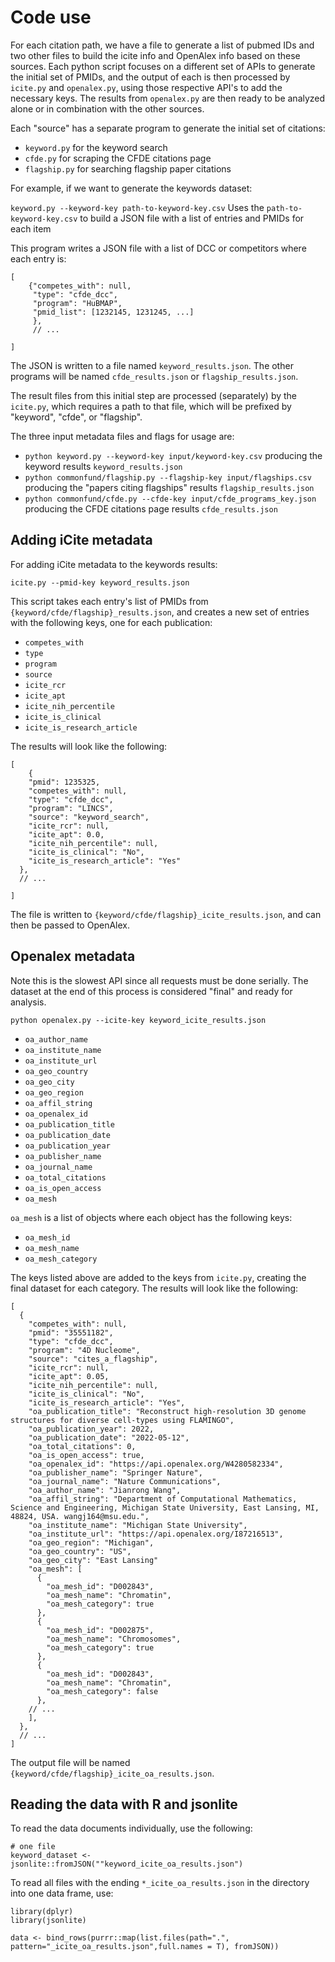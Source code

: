# Code use

For each citation path, we have a file to generate a list of pubmed IDs and two other files to build the icite info and OpenAlex info based on these sources. Each python script focuses on a different set of APIs to generate the initial set of PMIDs, and the output of each is then processed by `icite.py` and `openalex.py`, using those respective API's to add the necessary keys. The results from `openalex.py` are then ready to be analyzed alone or in combination with the other sources. 

Each "source" has a separate program to generate the initial set of citations:
- `keyword.py` for the keyword search 
- `cfde.py` for scraping the CFDE citations page
- `flagship.py` for searching flagship paper citations

For example, if we want to generate the keywords dataset:

`keyword.py --keyword-key path-to-keyword-key.csv` Uses the `path-to-keyword-key.csv` to build a JSON file with a list of entries and PMIDs for each item

This program writes a JSON file with a list of DCC or competitors where each entry is:

```
[
    {"competes_with": null,
     "type": "cfde_dcc",
     "program": "HuBMAP",
     "pmid_list": [1232145, 1231245, ...]
     },
     // ...

]
```

The JSON is written to a file named `keyword_results.json`. The other programs will be named `cfde_results.json` or `flagship_results.json`.

The result files from this initial step are processed (separately) by the `icite.py`, which requires a path to that file, which will be prefixed by "keyword", "cfde", or "flagship".

The three input metadata files and flags for usage are:
- `python keyword.py --keyword-key input/keyword-key.csv` producing the keyword results `keyword_results.json`
- `python commonfund/flagship.py --flagship-key input/flagships.csv` producing the "papers citing flagships" results `flagship_results.json`
- `python commonfund/cfde.py --cfde-key input/cfde_programs_key.json` producing the CFDE citations page results `cfde_results.json`

## Adding iCite metadata

For adding iCite metadata to the keywords results:

`icite.py --pmid-key keyword_results.json`

This script takes each entry's list of PMIDs from `{keyword/cfde/flagship}_results.json`, and creates a new set of entries with the following keys, one for each publication:
- `competes_with`
- `type`
- `program`
- `source`
- `icite_rcr`
- `icite_apt`
- `icite_nih_percentile`
- `icite_is_clinical`
- `icite_is_research_article`

The results will look like the following:

```
[
    {
    "pmid": 1235325,
    "competes_with": null,
    "type": "cfde_dcc",
    "program": "LINCS",
    "source": "keyword_search",
    "icite_rcr": null,
    "icite_apt": 0.0,
    "icite_nih_percentile": null,
    "icite_is_clinical": "No",
    "icite_is_research_article": "Yes"
  },
  // ...

]
```


The file is written to `{keyword/cfde/flagship}_icite_results.json`, and can then be passed to OpenAlex.


## Openalex metadata
Note this is the slowest API since all requests must be done serially. The dataset at the end of this process is considered "final" and ready for analysis. 

`python openalex.py --icite-key keyword_icite_results.json` 


- `oa_author_name`
- `oa_institute_name`
- `oa_institute_url`
- `oa_geo_country`
- `oa_geo_city`
- `oa_geo_region`
- `oa_affil_string`
- `oa_openalex_id`
- `oa_publication_title`
- `oa_publication_date`
- `oa_publication_year`
- `oa_publisher_name`
- `oa_journal_name`
- `oa_total_citations`
- `oa_is_open_access`
- `oa_mesh`

`oa_mesh` is a list of objects where each object has the following keys:
- `oa_mesh_id`
- `oa_mesh_name`
- `oa_mesh_category`

The keys listed above are added to the keys from `icite.py`, creating the final dataset for each category. The results will look like the following:

```
[
  {
    "competes_with": null,
    "pmid": "35551182",
    "type": "cfde_dcc",
    "program": "4D Nucleome",
    "source": "cites_a_flagship",
    "icite_rcr": null,
    "icite_apt": 0.05,
    "icite_nih_percentile": null,
    "icite_is_clinical": "No",
    "icite_is_research_article": "Yes",
    "oa_publication_title": "Reconstruct high-resolution 3D genome structures for diverse cell-types using FLAMINGO",
    "oa_publication_year": 2022,
    "oa_publication_date": "2022-05-12",
    "oa_total_citations": 0,
    "oa_is_open_access": true,
    "oa_openalex_id": "https://api.openalex.org/W4280582334",
    "oa_publisher_name": "Springer Nature",
    "oa_journal_name": "Nature Communications",
    "oa_author_name": "Jianrong Wang",
    "oa_affil_string": "Department of Computational Mathematics, Science and Engineering, Michigan State University, East Lansing, MI, 48824, USA. wangj164@msu.edu.",
    "oa_institute_name": "Michigan State University",
    "oa_institute_url": "https://api.openalex.org/I87216513",
    "oa_geo_region": "Michigan",
    "oa_geo_country": "US",
    "oa_geo_city": "East Lansing"
    "oa_mesh": [
      {
        "oa_mesh_id": "D002843",
        "oa_mesh_name": "Chromatin",
        "oa_mesh_category": true
      },
      {
        "oa_mesh_id": "D002875",
        "oa_mesh_name": "Chromosomes",
        "oa_mesh_category": true
      },
      {
        "oa_mesh_id": "D002843",
        "oa_mesh_name": "Chromatin",
        "oa_mesh_category": false
      },
    // ...
    ],
  },
  // ...
]
```

The output file will be named `{keyword/cfde/flagship}_icite_oa_results.json`. 



## Reading the data with R and jsonlite

To read the data documents individually, use the following:

```{R}
# one file
keyword_dataset <- jsonlite::fromJSON(""keyword_icite_oa_results.json")
```

To read all files with the ending `*_icite_oa_results.json` in the directory into one data frame, use:

```
library(dplyr)
library(jsonlite)

data <- bind_rows(purrr::map(list.files(path=".", pattern="_icite_oa_results.json",full.names = T), fromJSON))

```

